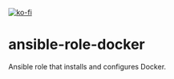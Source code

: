 [![ko-fi](https://ko-fi.com/img/githubbutton_sm.svg)](https://ko-fi.com/M4M3CQPLY)

# ansible-role-docker
Ansible role that installs and configures Docker.
